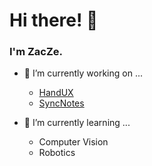 # Hi there! 👋

### I'm ZacZe.

- 🔭 I’m currently working on ...
  - [HandUX](github.com/zacze/handux)
  - [SyncNotes](github.com/zacze/syncnotes)
 
- 🌱 I’m currently learning ...
  - Computer Vision
  - Robotics

<!--
**ZacZe/ZacZe** is a ✨ _special_ ✨ repository because its `README.md` (this file) appears on your GitHub profile.

Here are some ideas to get you started:

- 🔭 I’m currently working on ...
- 🌱 I’m currently learning ...
- 👯 I’m looking to collaborate on ...
- 🤔 I’m looking for help with ...
- 💬 Ask me about ...
- 📫 How to reach me: ...
- 😄 Pronouns: ...
- ⚡ Fun fact: ...
-->
